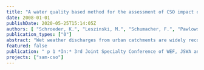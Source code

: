 ```yaml
---
title: "A water quality based method for the assessment of CSO impact on receiving waters in Berlin"
date: 2008-01-01
publishDate: 2020-05-25T15:14:05Z
authors: [ "Schroeder, K.", "Leszinski, M.", "Schumacher, F.", "Pawlowsky-Reusing, E.", "Heinzmann, B." ]
publication_types: ["0"]
abstract: "Wet weather discharges from urban catchments are widely recognised as a major cause of unsatisfactory receiving water quality. Among stormwater discharges the impact from combined sewer overflows (CSO) plays a prominent role. The dynamic character of the discharge events lead to particular stress on the water bodies. Legal requirements for CSO follow the precautionary principle and usually set emission standards. Within the Urban Waste Water Treatment Directive 91/271/EEC of May 1991 it is written that “member states shall decide on measures to limit pollution from storm water overflows”. The directive does not give standards but solely proposes that “such measures could be based on dilution rates or capacity in relation to dry weather flow, or could specify a certain acceptable number of overflows per year”. The European Water Framework Directive 2000/60/EC of October 2000 goes beyond and asks for a combined approach to river basin management. On the source side, it requires that all existing technology-driven source-based controls must be implemented as a first step. On the effects side, it provides a new overall objective of good status for all waters, and requires that where the measures taken on the source side are not sufficient to achieve these objectives, additional ones are required. To assess the impact of CSO on the Berlin receiving water the research projects MONITOR and SAM-CSO are carried out in cooperation between Kompetenzzentrum Wasser Berlin, the Berliner Wasserbetriebe and the Senate Department of Environment Berlin. The objective of the projects is to identify and make available receiving water parameters (immission parameters) for the decision making process concerning the optimisation of the urban drainage system. Further on, a method for the evaluation of measures of combined water treatment on the basis of these immission criteria will be defined. The evaluation shall be based on both, available measurement data from the sewer system and the receiving water and simulations with an integrated model for the coupled drainage-river-system. The paper will present the methodology of the project. Special focus is on the description of the processes within the Berlin water bodies (stagnant lowland rivers) and the compilation of relevant physical-chemical and ecological parameters for the assessment of CSO."
featured: false
publication: " p 1 *In:* 3rd Joint Specialty Conference of WEF, JSWA and EWA \"Sustainable Water Management in Response to 21st Century Pressures\", Munich. München. 6. - 7.5.2008"
projects: ["sam-cso"]
---
```


